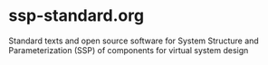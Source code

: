 # ssp-standard.org
Standard texts and open source software for System Structure and Parameterization (SSP) of components for virtual system design
